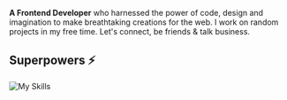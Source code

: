 

**A Frontend Developer** who harnessed the power of code, design and imagination to make breathtaking creations for the web. I work on random projects in my free time. Let's connect, be friends & talk business.

## Superpowers ⚡
![My Skills](https://skillicons.dev/icons?i=html,css,js)
